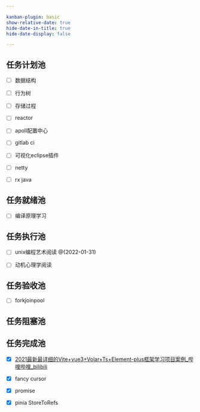 ```yaml
---

kanban-plugin: basic
show-relative-date: true
hide-date-in-title: true
hide-date-display: false

---
```


## 任务计划池

- [ ] 数据结构
- [ ] 行为树
- [ ] 存储过程
- [ ] reactor
- [ ] apoll配置中心
- [ ] gitlab ci
- [ ] 可视化eclipse插件
- [ ] netty<br>
- [ ] rx java


## 任务就绪池

- [ ] 编译原理学习<br>


## 任务执行池

- [ ] unix编程艺术阅读 @{2022-01-31}
- [ ] 动机心理学阅读


## 任务验收池

- [ ] forkjoinpool


## 任务阻塞池



## 任务完成池

- [x] [2021最新最详细的Vite+vue3+Volar+Ts+Element-plus框架学习项目案例_哔哩哔哩_bilibili](https://www.bilibili.com/video/BV1QP4y1p748?p=6&spm_id_from=pageDriver)
- [x] fancy cursor
- [x] promise
- [x] pinia StoreToRefs


